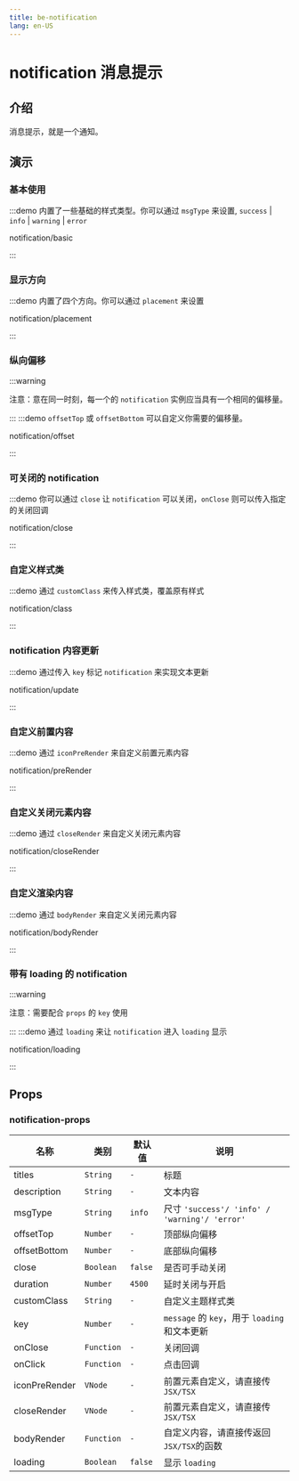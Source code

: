 ```yaml
---
title: be-notification
lang: en-US
---
```


# notification 消息提示

## 介绍

消息提示，就是一个通知。


## 演示

### 基本使用

:::demo 内置了一些基础的样式类型。你可以通过 `msgType` 来设置, `success` | `info` | `warning` | `error`

notification/basic

:::

### 显示方向

:::demo 内置了四个方向。你可以通过 `placement` 来设置

notification/placement

:::

### 纵向偏移
:::warning

注意：意在同一时刻，每一个的 `notification` 实例应当具有一个相同的偏移量。

:::
:::demo `offsetTop` 或 `offsetBottom` 可以自定义你需要的偏移量。

notification/offset

:::

### 可关闭的 notification

:::demo 你可以通过 `close` 让 `notification` 可以关闭，`onClose` 则可以传入指定的关闭回调

notification/close

:::


### 自定义样式类

:::demo 通过 `customClass` 来传入样式类，覆盖原有样式

notification/class

:::

### notification 内容更新

:::demo 通过传入 `key` 标记 `notification` 来实现文本更新

notification/update

:::

### 自定义前置内容

:::demo 通过 `iconPreRender` 来自定义前置元素内容

notification/preRender

:::

### 自定义关闭元素内容

:::demo 通过 `closeRender` 来自定义关闭元素内容

notification/closeRender

:::

### 自定义渲染内容

:::demo 通过 `bodyRender` 来自定义关闭元素内容

notification/bodyRender

:::

### 带有 loading 的 notification
:::warning

注意：需要配合 `props` 的 `key` 使用

:::
:::demo 通过 `loading` 来让 `notification` 进入 `loading` 显示

notification/loading

:::


## Props

### notification-props

| 名称             | 类别         | 默认值      | 说明                                          |
|----------------|------------|----------|---------------------------------------------|
| titles         | `String`   | `-`      | 标题                                          |
| description    | `String`   | `-`      | 文本内容                                        |
| msgType        | `String`   | `info`   | 尺寸 `'success'/ 'info' / 'warning'/ 'error'` |
| offsetTop      | `Number`   | `-`      | 顶部纵向偏移                                      |
| offsetBottom   | `Number`   | `-`      | 底部纵向偏移                                      |
| close          | `Boolean`  | `false`  | 是否可手动关闭                                     |
| duration       | `Number`   | `4500`   | 延时关闭与开启                                     |
| customClass    | `String`   | `-`      | 自定义主题样式类                                    |
| key            | `Number`   | `-`      | `message` 的 `key`，用于 `loading` 和文本更新        |
| onClose        | `Function` | `-`      | 关闭回调                                        |
| onClick        | `Function` | `-`      | 点击回调                                        |
| iconPreRender  | `VNode`    | `-`      | 前置元素自定义，请直接传 `JSX/TSX`                |
| closeRender    | `VNode`    | `-`      | 前置元素自定义，请直接传 `JSX/TSX`                |
| bodyRender     | `Function` | `-`      | 自定义内容，请直接传返回`JSX/TSX`的函数            |
| loading        | `Boolean`  | `false`  | 显示 `loading`                                |
